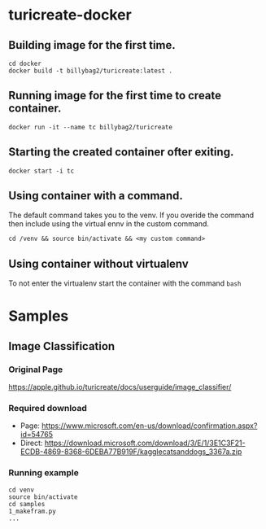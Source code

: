 # turicreate-docker

## Building image for the first time.
```
cd docker
docker build -t billybag2/turicreate:latest .
```
## Running image for the first time to create container.
```
docker run -it --name tc billybag2/turicreate
```
## Starting the created container ofter exiting. 
```
docker start -i tc
```

## Using container with a command.
The default command takes you to the venv. If you overide the command then include using the virtual ennv in the custom command.
```
cd /venv && source bin/activate && <my custom command>
```
 ## Using container without virtualenv
 To not enter the virtualenv start the container with the command
  ```bash```

# Samples
## Image Classification
### Original Page
https://apple.github.io/turicreate/docs/userguide/image_classifier/
### Required download
 * Page: https://www.microsoft.com/en-us/download/confirmation.aspx?id=54765
 * Direct: https://download.microsoft.com/download/3/E/1/3E1C3F21-ECDB-4869-8368-6DEBA77B919F/kagglecatsanddogs_3367a.zip
### Running example
```
cd venv
source bin/activate
cd samples
1_makefram.py
...
```
